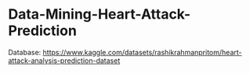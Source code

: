 # Data-Mining-Heart-Attack-Prediction
Database: https://www.kaggle.com/datasets/rashikrahmanpritom/heart-attack-analysis-prediction-dataset
